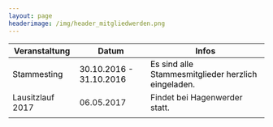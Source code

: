 ```yaml
---
layout: page
headerimage: /img/header_mitgliedwerden.png
---
```


<div class="navy" data-role="calendar" data-week-start="1" data-buttons="false"></div>

<table class="table striped hovered cell-hovered border bordered">
 <thead>
  <tr>
   <th>Veranstaltung</th>
   <th>Datum</th>
   <th>Infos</th>
  <tr>
 </thead>
 <tbody>
  <tr>
   <td style="cursor:pointer" onclick="window.location.href = '/veranstaltungen/20161030-ting/'"><font color="#000000" >Stammesting</font></td>
   <td style="cursor:pointer" onclick="window.location.href = '/veranstaltungen/20161030-ting/'"><font color="#000000" >30.10.2016 - 31.10.2016</font></td>
   <td style="cursor:pointer" onclick="window.location.href = '/veranstaltungen/20161030-ting/'"><font color="#000000" >Es sind alle Stammesmitglieder herzlich eingeladen.</font></td>
  </tr>
  <tr>
   <td style="cursor:pointer" onclick="window.location.href = '/veranstaltungen/20170506-lausitzlauf/'">Lausitzlauf 2017</td>
   <td style="cursor:pointer" onclick="window.location.href = '/veranstaltungen/20170506-lausitzlauf/'">06.05.2017</td>
   <td style="cursor:pointer" onclick="window.location.href = '/veranstaltungen/20170506-lausitzlauf/'">Findet bei Hagenwerder statt.</td>
  </tr>
  <tr>
   <td> </td>
   <td> </td>
   <td> </td>
  </tr>
 </tbody>
</table>





